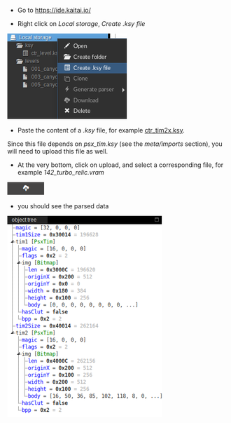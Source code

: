 * Go to https://ide.kaitai.io/

* Right click on *Local storage*, *Create .ksy file*

![create_ksy](./gallery/create_ksy.png)

* Paste the content of a *.ksy* file, for example [ctr_tim2x.ksy](./kaitai-struct/ctr_tim2x.ksy).

Since this file depends on *psx_tim.ksy* (see the *meta/imports* section), you will need to upload this file as well.

* At the very bottom, click on upload, and select a corresponding file, for example *142_turbo_relic.vram*

![upload](./gallery/upload.png)

* you should see the parsed data

![kaitaistruct_tree](./gallery/kaitaistruct_tree.png)
